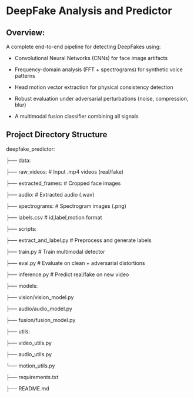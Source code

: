 # DeepFake Analysis and Predictor

## Overview:

A complete end-to-end pipeline for detecting DeepFakes using:

- Convolutional Neural Networks (CNNs) for face image artifacts

- Frequency-domain analysis (FFT + spectrograms) for synthetic voice patterns

- Head motion vector extraction for physical consistency detection

- Robust evaluation under adversarial perturbations (noise, compression, blur)

- A multimodal fusion classifier combining all signals

## Project Directory Structure

deepfake_predictor:

├── data:

   ├── raw_videos:            # Input .mp4 videos (real/fake)
   
   ├── extracted_frames:      # Cropped face images
   
   ├── audio:                 # Extracted audio (.wav)
   
   ├── spectrograms:          # Spectrogram images (.png)
   
   ├── labels.csv             # id,label,motion format

├── scripts:

   ├── extract_and_label.py   # Preprocess and generate labels
   
├── train.py                   # Train multimodal detector

├── eval.py                    # Evaluate on clean + adversarial distortions

├── inference.py               # Predict real/fake on new video

├── models:

   ├── vision/vision_model.py
   
   ├── audio/audio_model.py
   
   ├── fusion/fusion_model.py

├── utils:

   ├── video_utils.py
   
   ├── audio_utils.py
   
   └── motion_utils.py

├── requirements.txt

├── README.md

